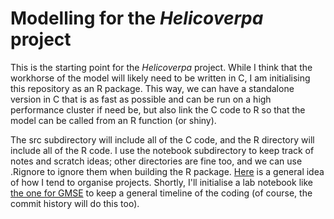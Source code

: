 Modelling for the *Helicoverpa* project
============================================================================

This is the starting point for the *Helicoverpa* project. While I think that the workhorse of the model will likely need to be written in C, I am initialising this repository as an R package. This way, we can have a standalone version in C that is as fast as possible and can be run on a high performance cluster if need be, but also link the C code to R so that the model can be called from an R function (or shiny).

The src subdirectory will include all of the C code, and the R directory will include all of the R code. I use the notebook subdirectory to keep track of notes and scratch ideas; other directories are fine too, and we can use .Rignore to ignore them when building the R package. [Here](https://github.com/bradduthie/gmse) is a general idea of how I tend to organise projects. Shortly, I'll initialise a lab notebook like [the one for GMSE](https://bradduthie.github.io/gmse/notebook/gmse_notes.html) to keep a general timeline of the coding (of course, the commit history will do this too).


